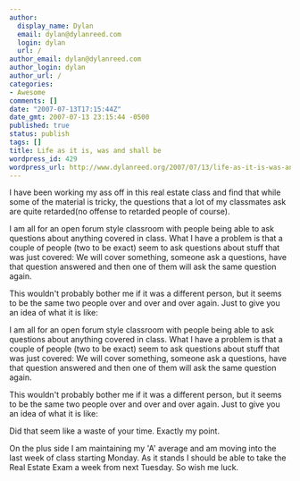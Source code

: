```yaml
---
author:
  display_name: Dylan
  email: dylan@dylanreed.com
  login: dylan
  url: /
author_email: dylan@dylanreed.com
author_login: dylan
author_url: /
categories:
- Awesome
comments: []
date: "2007-07-13T17:15:44Z"
date_gmt: 2007-07-13 23:15:44 -0500
published: true
status: publish
tags: []
title: Life as it is, was and shall be
wordpress_id: 429
wordpress_url: http://www.dylanreed.org/2007/07/13/life-as-it-is-was-and-shall-be/
---
```


I have been working my ass off in this real estate class and find that while some of the material is tricky, the questions that a lot of my classmates ask are quite retarded(no offense to retarded people of course).

I am all for an open forum style classroom with people being able to ask questions about anything covered in class. What I have a problem is that a couple of people (two to be exact) seem to ask questions about stuff that was just covered: We will cover something, someone ask a questions, have that question answered and then one of them will ask the same question again.

This wouldn't probably bother me if it was a different person, but it seems to be the same two people over and over and over again. Just to give you an idea of what it is like:

I am all for an open forum style classroom with people being able to ask questions about anything covered in class. What I have a problem is that a couple of people (two to be exact) seem to ask questions about stuff that was just covered: We will cover something, someone ask a questions, have that question answered and then one of them will ask the same question again.

This wouldn't probably bother me if it was a different person, but it seems to be the same two people over and over and over again. Just to give you an idea of what it is like:

Did that seem like a waste of your time. Exactly my point.

On the plus side I am maintaining my 'A' average and am moving into the last week of class starting Monday. As it stands I should be able to take the Real Estate Exam a week from next Tuesday. So wish me luck.
